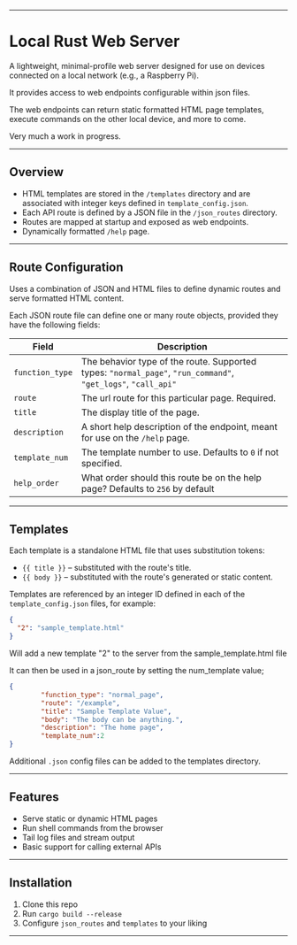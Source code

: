 
---

# Local Rust Web Server

A lightweight, minimal-profile web server designed for use on devices connected on a local network (e.g., a Raspberry Pi). 

It provides access to web endpoints configurable within json files.

The web endpoints can return static formatted HTML page templates, execute commands on the other local device, and more to come.


Very much a work in progress.

---

## Overview

* HTML templates are stored in the `/templates` directory and are associated with integer keys defined in `template_config.json`.
* Each API route is defined by a JSON file in the `/json_routes` directory.
* Routes are mapped at startup and exposed as web endpoints.
* Dynamically formatted `/help` page.

---

## Route Configuration

Uses a combination of JSON and HTML files to define dynamic routes and serve formatted HTML content.

Each JSON route file can define one or many route objects, provided they have the following fields:

| Field           | Description                                                                                                   |
| --------------- | ------------------------------------------------------------------------------------------------------------- |
| `function_type` | The behavior type of the route. Supported types: `"normal_page"`, `"run_command"`, `"get_logs"`, `"call_api"` |
| `route`         | The url route for this particular page.  Required.                                                            |
| `title`         | The display title of the page.                                                                                |
| `description`   | A short help description of the endpoint, meant for use on the `/help` page.                                  |
| `template_num`  | The template number to use. Defaults to `0` if not specified.                                                 |
| `help_order`    | What order should this route be on the help page?  Defaults to `256` by default                               |
---

## Templates

Each template is a standalone HTML file that uses substitution tokens:

* `{{ title }}` – substituted with the route's title.
* `{{ body }}` – substituted with the route's generated or static content.

Templates are referenced by an integer ID defined in each of the `template_config.json` files, for example:

```json
{
  "2": "sample_template.html"
}
```
Will add a new template "2" to the server from the sample_template.html file

It can then be used in a json_route by setting the num_template value;
```json
{
        "function_type": "normal_page",
        "route": "/example",
        "title": "Sample Template Value",
        "body": "The body can be anything.",
        "description": "The home page",
        "template_num":2
}
```


Additional `.json` config files can be added to the templates directory.

---

## Features

* Serve static or dynamic HTML pages
* Run shell commands from the browser
* Tail log files and stream output
* Basic support for calling external APIs

---

## Installation

1. Clone this repo
2. Run `cargo build --release`
3. Configure `json_routes` and `templates` to your liking

---
